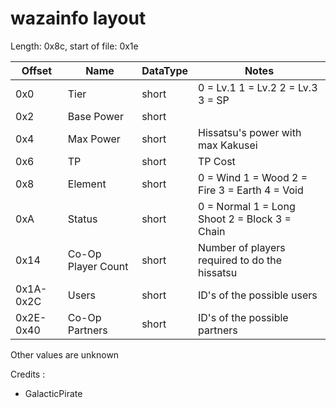 # wazainfo layout
Length: 0x8c, start of file: 0x1e

| Offset | Name | DataType | Notes |
| --- | --- | --- | --- |
| 0x0 | Tier | short | 0 = Lv.1 1 = Lv.2 2 = Lv.3 3 = SP |
| 0x2 | Base Power | short |  |
| 0x4 | Max Power | short | Hissatsu's power with max Kakusei |
| 0x6 | TP | short | TP Cost |
| 0x8 | Element | short | 0 = Wind 1 = Wood 2 = Fire 3 = Earth 4 = Void |
| 0xA | Status | short | 0 = Normal 1 = Long Shoot 2 = Block 3 = Chain |
| 0x14 | Co-Op Player Count | short | Number of players required to do the hissatsu |
| 0x1A-0x2C | Users | short | ID's of the possible users |
| 0x2E-0x40 | Co-Op Partners | short | ID's of the possible partners |

Other values are unknown

Credits :
- GalacticPirate